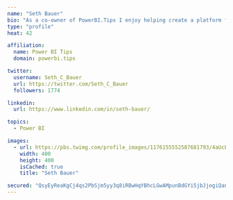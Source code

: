 ```yaml
---
name: "Seth Bauer"
bio: "As a co-owner of PowerBI.Tips I enjoy helping create a platform for new and advanced users alike to learn and expand their skills and get the most out of Power BI."
type: "profile"
heat: 42

affiliation:
  name: Power BI Tips
  domain: powerbi.tips

twitter:
  username: Seth_C_Bauer
  url: https://twitter.com/Seth_C_Bauer
  followers: 1774

linkedin:
  url: https://www.linkedin.com/in/seth-bauer/

topics:
  - Power BI

images:
  - url: https://pbs.twimg.com/profile_images/1176155552587681793/4aUcPKoe_400x400.jpg
    width: 400
    height: 400
    isCached: true
    title: "Seth Bauer"

secured: "QsyEyReaKgCj4qs2PbSjm5yy3q8iRBwHqYBhcLGwAMpunBdGYi5jbJjogiQanqGKZuUbk79y2Pw4ASgmk8eWEvqi+ZPYw4gG/i/Bt6skU9+AsiyOnu0mB94J3DrmrnyWBaP/jWUS45BfhdWsYr3e7uErPefEoIh1EqH6bYL3TB8P+f1pYTwhHaf5TStdCX5rdkMhSmn5JIMroDNWmjFadI6EwC57GXYaPbGy6gZDm+vfDkT7dWDFG7UUi9033vm3Sz8nVS2usfKYBCA/kb2d6tzDdctnxE55w1rMKVPNbnV86DJOXd1taNhg2fKd4rFi4FZco2fCNCVVk/cpumVc57KNiTN+CsxyRcAArrzg2cF4mMqcDNc/u4UvolHEd1NplytenKyks4vyVz8K+tgjGw59jjUdLmzNhyHAa5jeO48=;/V73yWYQrvdNJTy4kyQLeA=="
---
```


